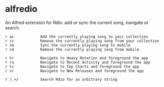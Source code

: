 alfredio
========

An Alfred extension for Rdio: add or sync the current song, navigate or search.

    r ac            Add the currently playing song to your collection
    r rc            Remove the currently playing song from your collection
    r sm            Sync the currently playing song to mobile
    r rm            Remove the currently playing song from mobile
    
    r hr            Navigate to Heavy Rotation and foreground the app
    r ra            Navigate to Recent Activity and foreground the app
    r tc            Navigate to Top Charts and foreground the app
    r nr            Navigate to New Releases and foreground the app
    
    r /.+/          Search Rdio for an arbitrary string
